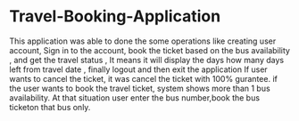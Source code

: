 # Travel-Booking-Application
This application was able to done the some operations like creating user account, Sign in to the account, book the ticket based on the bus availability , and get the travel status , It means it will display the days how many days left from travel date , finally logout and then exit the application
If user wants to cancel the ticket, it was cancel the ticket with 100% gurantee.
if the user wants to book the travel ticket, system shows more than 1 bus availability. 
At that situation user enter the bus number,book the bus ticketon that bus only.
